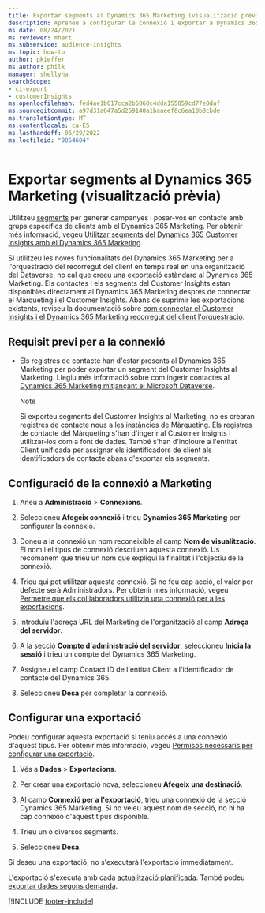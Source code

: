 ```yaml
---
title: Exportar segments al Dynamics 365 Marketing (visualització prèvia)
description: Apreneu a configurar la connexió i exportar a Dynamics 365 Marketing.
ms.date: 08/24/2021
ms.reviewer: mhart
ms.subservice: audience-insights
ms.topic: how-to
author: pkieffer
ms.author: philk
manager: shellyha
searchScope:
- ci-export
- customerInsights
ms.openlocfilehash: fed4ae1b017cca2b6060c4dda155859cd77e0daf
ms.sourcegitcommit: a97d31a647a5d259140a1baaeef8c6ea10b8cbde
ms.translationtype: MT
ms.contentlocale: ca-ES
ms.lasthandoff: 06/29/2022
ms.locfileid: "9054604"
---
```

# <a name="export-segments-to-dynamics-365-marketing-preview"></a>Exportar segments al Dynamics 365 Marketing (visualització prèvia)

Utilitzeu [segments](segments.md) per generar campanyes i posar-vos en contacte amb grups específics de clients amb el Dynamics 365 Marketing. Per obtenir més informació, vegeu [Utilitzar segments del Dynamics 365 Customer Insights amb el Dynamics 365 Marketing](/dynamics365/marketing/customer-insights-segments).

Si utilitzeu les noves funcionalitats del Dynamics 365 Marketing per a l'orquestració del recorregut del client en temps real en una organització del Dataverse, no cal que creeu una exportació estàndard al Dynamics 365 Marketing. Els contactes i els segments del Customer Insights estan disponibles directament al Dynamics 365 Marketing després de connectar el Màrqueting i el Customer Insights. Abans de suprimir les exportacions existents, reviseu la documentació sobre [com connectar el Customer Insights i el Dynamics 365 Marketing recorregut del client l'orquestració](/dynamics365/marketing/real-time-marketing-ci-profile).

## <a name="prerequisite-for-a-connection"></a>Requisit previ per a la connexió

- Els registres de contacte han d'estar presents al Dynamics 365 Marketing per poder exportar un segment del Customer Insights al Marketing. Llegiu més informació sobre com ingerir contactes al [Dynamics 365 Marketing mitjançant el Microsoft Dataverse](connect-dataverse-managed-lake.md).

  > [!NOTE]
  > Si exporteu segments del Customer Insights al Marketing, no es crearan registres de contacte nous a les instàncies de Màrqueting. Els registres de contacte del Màrqueting s'han d'ingerir al Customer Insights i utilitzar-los com a font de dades. També s'han d'incloure a l'entitat Client unificada per assignar els identificadors de client als identificadors de contacte abans d'exportar els segments.

## <a name="set-up-connection-to-marketing"></a>Configuració de la connexió a Marketing

1. Aneu a **Administració** > **Connexions**.

1. Seleccioneu **Afegeix connexió** i trieu **Dynamics 365 Marketing** per configurar la connexió.

1. Doneu a la connexió un nom reconeixible al camp **Nom de visualització**. El nom i el tipus de connexió descriuen aquesta connexió. Us recomanem que trieu un nom que expliqui la finalitat i l'objectiu de la connexió.

1. Trieu qui pot utilitzar aquesta connexió. Si no feu cap acció, el valor per defecte serà Administradors. Per obtenir més informació, vegeu [Permetre que els col·laboradors utilitzin una connexió per a les exportacions](connections.md#allow-contributors-to-use-a-connection-for-exports).

1. Introduïu l'adreça URL del Marketing de l'organització al camp **Adreça del servidor**.

1. A la secció **Compte d'administració del servidor**, seleccioneu **Inicia la sessió** i trieu un compte del Dynamics 365 Marketing.

1. Assigneu el camp Contact ID de l'entitat Client a l'identificador de contacte del Dynamics 365.

1. Seleccioneu **Desa** per completar la connexió. 

## <a name="configure-an-export"></a>Configurar una exportació

Podeu configurar aquesta exportació si teniu accés a una connexió d'aquest tipus. Per obtenir més informació, vegeu [Permisos necessaris per configurar una exportació](export-destinations.md#set-up-a-new-export).

1. Vés a **Dades** > **Exportacions**.

1. Per crear una exportació nova, seleccioneu **Afegeix una destinació**.

1. Al camp **Connexió per a l'exportació**, trieu una connexió de la secció Dynamics 365 Marketing. Si no veieu aquest nom de secció, no hi ha cap connexió d'aquest tipus disponible.

1. Trieu un o diversos segments.

1. Seleccioneu **Desa**.

Si deseu una exportació, no s'executarà l'exportació immediatament.

L'exportació s'executa amb cada [actualització planificada](system.md#schedule-tab). També podeu [exportar dades segons demanda](export-destinations.md#run-exports-on-demand). 

[!INCLUDE [footer-include](includes/footer-banner.md)]
